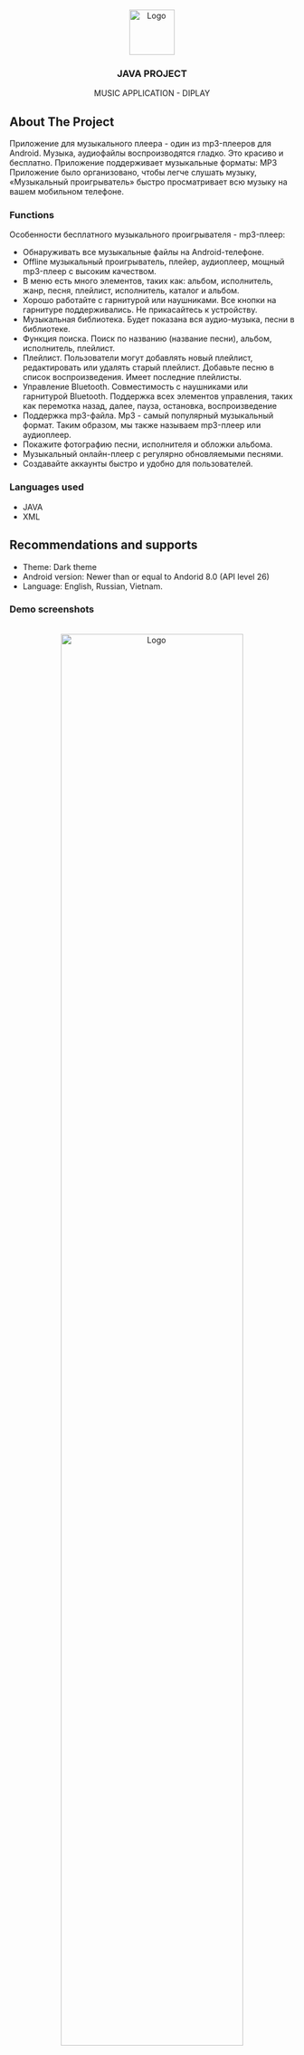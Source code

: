 <!-- PROJECT LOGO -->
<br />
<p align="center">
  <a href="https://github.com/ledhcg/DIPLAY">
    <img src="Screenshot/logo_thum.png" alt="Logo" width="80" height="auto">
  </a>

  <h3 align="center">JAVA PROJECT</h3>

  <p align="center">
    MUSIC APPLICATION - DIPLAY
  </p>
</p>

<!-- ABOUT THE PROJECT -->

## About The Project

  Приложение для музыкального плеера - один из mp3-плееров для Android. Музыка, аудиофайлы воспроизводятся гладко. Это красиво и бесплатно.
Приложение поддерживает музыкальные форматы: MP3
Приложение было организовано, чтобы легче слушать музыку, «Музыкальный проигрыватель» быстро просматривает всю музыку на вашем мобильном телефоне.

### Functions 

Особенности бесплатного музыкального проигрывателя - mp3-плеер:
-	Обнаруживать все музыкальные файлы на Android-телефоне.
-	Offline музыкальный проигрыватель, плейер, аудиоплеер, мощный mp3-плеер с высоким качеством.
-	В меню есть много элементов, таких как: альбом, исполнитель, жанр, песня, плейлист, исполнитель, каталог и альбом.
-	Хорошо работайте с гарнитурой или наушниками. Все кнопки на гарнитуре поддерживались. Не прикасайтесь к устройству.
-	Музыкальная библиотека. Будет показана вся аудио-музыка, песни в библиотеке.
-	Функция поиска. Поиск по названию (название песни), альбом, исполнитель, плейлист.
-	Плейлист. Пользователи могут добавлять новый плейлист, редактировать или удалять старый плейлист. Добавьте песню в список воспроизведения. Имеет последние плейлисты.
-	Управление Bluetooth. Совместимость с наушниками или гарнитурой Bluetooth. Поддержка всех элементов управления, таких как перемотка назад, далее, пауза, остановка, воспроизведение
-	Поддержка mp3-файла. Mp3 - самый популярный музыкальный формат. Таким образом, мы также называем mp3-плеер или аудиоплеер.
-	Покажите фотографию песни, исполнителя и обложки альбома.
-	Музыкальный онлайн-плеер с регулярно обновляемыми песнями.
-	Создавайте аккаунты быстро и удобно для пользователей.

### Languages used

- JAVA
- XML

## Recommendations and supports

-	Theme: Dark theme
-	Android version: Newer than or equal to Andorid 8.0 (API level 26)
-	Language: English, Russian, Vietnam.

### Demo screenshots

<p align="center">
  <br/>
  <img src="Screenshot/Home1.png" alt="Logo" width="80%" style="border-radius: 10px" height="auto">
  <br/>
</p>

<p align="center">
  <br/>
  <img src="Screenshot/Home2.png" alt="Logo" width="80%" style="border-radius: 10px" height="auto">
  <br/>
</p>

<p align="center">
  <br/>
  <img src="Screenshot/Home3.png" alt="Logo" width="80%" style="border-radius: 10px" height="auto">
  <br/>
</p>

<p align="center">
  <br/>
  <img src="Screenshot/Playback1.png" alt="Logo" width="80%" style="border-radius: 10px" height="auto">
  <br/>
</p>

<p align="center">
  <br/>
  <img src="Screenshot/Playback2.png" alt="Logo" width="80%" style="border-radius: 10px" height="auto">
  <br/>
</p>

<p align="center">
  <br/>
  <img src="Screenshot/Playback3.png" alt="Logo" width="80%" style="border-radius: 10px" height="auto">
  <br/>
</p>

<p align="center">
  <br/>
  <img src="images/background/demo_readme_7.png" alt="Logo" width="80%" style="border-radius: 10px" height="auto">
  <br/>
</p>

<p align="center">
  <br/>
  <img src="Screenshot/ViewFull.png" alt="Logo" width="80%" style="border-radius: 10px" height="auto">
  <br/>
</p>

<br/>

<!-- CONTACT -->

## Author

-	Author: Le Dinh Cuong (Ле Динь Кыонг)
-	Email: dinhcuong.firewin99@gmail.com
-	Github: [github@ledhcg](https://github.com/ledhcg)
-	Website: [dinhcuong.me](https://dinhcuong.me)

<!-- ACKNOWLEDGEMENTS -->

## Acknowledgements

- [000webhost](https://www.000webhost.com)

